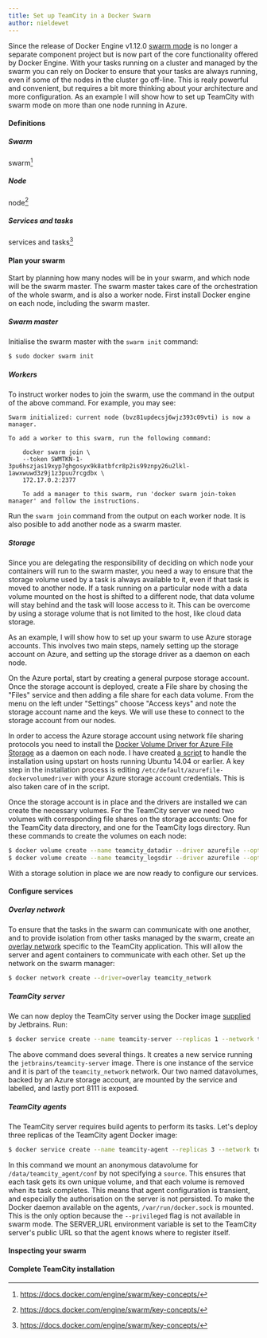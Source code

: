 ```yaml
---
title: Set up TeamCity in a Docker Swarm
author: nieldewet
---
```


Since the release of Docker Engine v1.12.0 [swarm mode](https://docs.docker.com/engine/swarm/) is no longer a separate component project but is now part of the core functionality offered by Docker Engine. With your tasks running on a cluster and managed by the swarm you can rely on Docker to ensure that your tasks are always running, even if some of the nodes in the cluster go off-line. This is realy powerful and convenient, but requires a bit more thinking about your architecture and more configuration. As an example I will show how to set up TeamCity with swarm mode on more than one node running in Azure.<!--more-->

<!--
[TeamCity](https://www.jetbrains.com/teamcity/)
[Docker Hub](https://hub.docker.com/u/jetbrains/)
[swarm mode](https://docs.docker.com/engine/swarm/)
-->

<!--
    TODO : Figure out Azure setup, including load balancing[sic].
-->

#### Definitions

##### Swarm
swarm[^swarm]

##### Node
node[^swarm]

##### Services and tasks
services and tasks[^swarm]

#### Plan your swarm
Start by planning how many nodes will be in your swarm, and which node will be the swarm master. The swarm master takes care of the orchestration of the whole swarm, and is also a worker node. First install Docker engine on each node, including the swarm master. 

##### Swarm master
Initialise the swarm master with the `swarm init` command:

``` bash
$ sudo docker swarm init
```

##### Workers
To instruct worker nodes to join the swarm, use the command in the output of the above command. For example, you may see:

``` text
Swarm initialized: current node (bvz81updecsj6wjz393c09vti) is now a manager.

To add a worker to this swarm, run the following command:

    docker swarm join \
    --token SWMTKN-1-3pu6hszjas19xyp7ghgosyx9k8atbfcr8p2is99znpy26u2lkl-1awxwuwd3z9j1z3puu7rcgdbx \
    172.17.0.2:2377

    To add a manager to this swarm, run 'docker swarm join-token manager' and follow the instructions.
```

Run the `swarm join` command from the output on each worker node. It is also posible to add another node as a swarm master.

##### Storage
<!--
Q: How to assign cloud data volume to replicated services?
a) Multiple file shares on the storage account?
b) Using randon volume names for replicated services?
c) A combination of the above?
-->
Since you are delegating the responsibility of deciding on which node your containers will run to the swarm master, you need a way to ensure that the storage volume used by a task is always available to it, even if that task is moved to another node. If a task running on a particular node with a data volume mounted on the host is shifted to a different node, that data volume will stay behind and the task will loose access to it. This can be overcome by using a storage volume that is not limited to the host, like cloud data storage.

As an example, I will show how to set up your swarm to use Azure storage accounts. This involves two main steps, namely setting up the storage account on Azure, and setting up the storage driver as a daemon on each node.

On the Azure portal, start by creating a general purpose storage account. Once the storage account is deployed, create a File share by chosing the "Files" service and then adding a file share for each data volume. From the menu on the left under "Settings" choose "Access keys" and note the storage account name and the keys. We will use these to connect to the storage account from our nodes.

In order to access the Azure storage account using network file sharing protocols you need to install the [Docker Volume Driver for Azure File Storage](https://github.com/Azure/azurefile-dockervolumedriver) as a daemon on each node. I have created [a script](https://gist.github.com/nieldw/df5b672ffd70a88c341be24660d817e0) to handle the installation using upstart on hosts running Ubuntu 14.04 or earlier. A key step in the installation process is editing `/etc/default/azurefile-dockervolumedriver` with your Azure storage account credentials. This is also taken care of in the script. 

Once the storage account is in place and the drivers are installed we can create the necessary volumes. For the TeamCity server we need two volumes with corresponding file shares on the storage accounts: One for the TeamCity data directory, and one for the TeamCity logs directory. Run these commands to create the volumes on each node:

<!-- TODO : Is it necessary to run this on each node? -->
``` bash
$ docker volume create --name teamcity_datadir --driver azurefile --opt share=teamcityswarmdatadir
$ docker volume create --name teamcity_logsdir --driver azurefile --opt share=teamcityswarmlogs
```

With a storage solution in place we are now ready to configure our services.

#### Configure services
##### Overlay network
To ensure that the tasks in the swarm can communicate with one another, and to provide isolation from other tasks managed by the swarm, create an [overlay network](https://docs.docker.com/engine/swarm/networking/) specific to the TeamCity application. This will allow the server and agent containers to communicate with each other. Set up the network on the swarm manager:

``` bash
$ docker network create --driver=overlay teamcity_network
```

##### TeamCity server
We can now deploy the TeamCity server using the Docker image [supplied](https://hub.docker.com/u/jetbrains/) by Jetbrains. Run:

``` bash
$ docker service create --name teamcity-server --replicas 1 --network teamcity_network --mount type=volume,source=teamcity_datadir,destination=/data/teamcity_server/datadir,volume-label="teamcity" --mount type=volume,source=teamcity_logsdir,destination=/opt/teamcity/logs,volume-label="teamcity" --publish 8111:8111 jetbrains/teamcity-server
```

The above command does several things. It creates a new service running the `jetbrains/teamcity-server` image. There is one instance of the service and it is part of the `teamcity_network` network. Our two named datavolumes, backed by an Azure storage account, are mounted by the service and labelled, and lastly port 8111 is exposed.

##### TeamCity agents
The TeamCity server requires build agents to perform its tasks. Let's deploy three replicas of the TeamCity agent Docker image:

``` bash
$ docker service create --name teamcity-agent --replicas 3 --network teamcity_network --mount type=volume,destination=/data/teamcity_agent/conf --mount type=bind,source=/var/run/docker.sock,destination=/var/run/docker.sock --env SERVER_URL=52.178.44.136:8111 jetbrains/teamcity-agent
```

In this command we mount an anonymous datavolume for `/data/teamcity_agent/conf` by not specifying a `source`. This ensures that each task gets its own unique volume, and that each volume is removed when its task completes. This means that agent configuration is transient, and especially the authorisation on the server is not persisted.
To make the Docker daemon available on the agents, `/var/run/docker.sock` is mounted. This is the only option because the `--privileged` flag is not available in swarm mode.
The SERVER\_URL environment variable is set to the TeamCity server's public URL so that the agent knows where to register itself.

#### Inspecting your swarm

#### Complete TeamCity installation
<!--
1. SQL DB
2. JDBC Driver upload
-->

<!-- Footnote definitions -->
<!-- TODO : Be consistent: Inline links, or footnotes -->
[^swarm]: https://docs.docker.com/engine/swarm/key-concepts/
